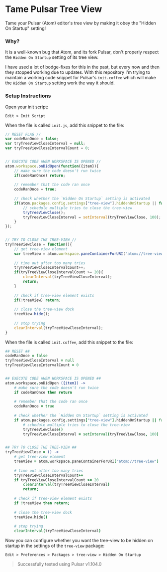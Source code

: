 # Tame Pulsar Tree View
Tame your Pulsar (Atom) editor's tree view by making it obey the "Hidden On Startup" setting!

### Why?
It is a well-known bug that Atom, and its fork Pulsar, don't properly respect the `Hidden On Startup` setting of its tree view.

I have used a lot of bodge-fixes for this in the past, but every now and then they stopped working due to updates. With this repository I'm trying to maintain a working code snippet for Pulsar's `init.coffee` which will make the `Hidden On Startup` setting work the way it should.

### Setup Instructions
Open your init script:

`Edit > Init Script`

When the file is called `init.js`, add this snippet to the file:
```js
// RESET FLAG //
var codeRanOnce = false;
var tryTreeViewCloseInterval = null;
var tryTreeViewCloseIntervalCount = 0;


// EXECUTE CODE WHEN WORKSPACE IS OPENED //
atom.workspace.onDidOpen(function({item}){
	// make sure the code doesn't run twice
	if(codeRanOnce) return;
	
	// remember that the code ran once
	codeRanOnce = true;
	
	// check whether the `Hidden On Startup` setting is activated
	if(atom.packages.config.settings["tree-view"].hiddenOnStartup || false){
		// schedule multiple tries to close the tree-view
		tryTreeViewClose();
		tryTreeViewCloseInterval = setInterval(tryTreeViewClose, 100);
	}
});


// TRY TO CLOSE THE TREE-VIEW //
tryTreeViewClose = function(){
	// get tree-view element
	var treeView = atom.workspace.paneContainerForURI("atom://tree-view");
	
	// time out after too many tries
	tryTreeViewCloseIntervalCount++;
	if(tryTreeViewCloseIntervalCount >= 20){
		clearInterval(tryTreeViewCloseInterval);
		return;
	}
	
	// check if tree-view element exists
	if(!treeView) return;
	
	// close the tree-view dock
	treeView.hide();
	
	// stop trying
	clearInterval(tryTreeViewCloseInterval);
}
```

When the file is called `init.coffee`, add this snippet to the file:
```coffee
## RESET ##
codeRanOnce = false
tryTreeViewCloseInterval = null
tryTreeViewCloseIntervalCount = 0


## EXECUTE CODE WHEN WORKSPACE IS OPENED ##
atom.workspace.onDidOpen ({item}) ->
	# make sure the code doesn't run twice
	if codeRanOnce then return
	
	# remember that the code ran once
	codeRanOnce = true
	
	# check whether the `Hidden On Startup` setting is activated
	if atom.packages.config.settings["tree-view"].hiddenOnStartup || false
		# schedule multiple tries to close the tree-view
		tryTreeViewClose()
		tryTreeViewCloseInterval = setInterval(tryTreeViewClose, 100)


## TRY TO CLOSE THE TREE-VIEW ##
tryTreeViewClose = () ->
	# get tree-view element
	treeView = atom.workspace.paneContainerForURI("atom://tree-view")
	
	# time out after too many tries
	tryTreeViewCloseIntervalCount++
	if tryTreeViewCloseIntervalCount >= 20
		clearInterval(tryTreeViewCloseInterval)
		return;
	
	# check if tree-view element exists
	if !treeView then return;
	
	# close the tree-view dock
	treeView.hide()
	
	# stop trying
	clearInterval(tryTreeViewCloseInterval)
```

Now you can configure whether you want the tree-view to be hidden on startup in the settings of the `tree-view` package:

`Edit > Preferences > Packages > tree-view > Hidden On Startup`

> Successfully tested using Pulsar v1.104.0
